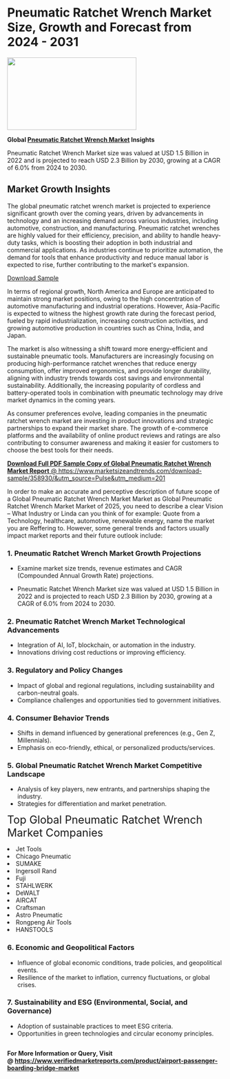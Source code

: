 <H1>Pneumatic Ratchet Wrench Market Size, Growth and Forecast from 2024 - 2031</H1><img class="aligncenter size-medium wp-image-584254" src="https://thirdeyenews.in/wp-content/uploads/2024/09/Global-Market-Research-300x168.jpeg" alt="" width="300" height="168" /><p><strong>Global&nbsp;<a href="https://www.marketsizeandtrends.com/download-sample/358930/&amp;utm_source=Pulse&amp;utm_medium=201">Pneumatic Ratchet Wrench Market</a> Insights</strong></p><p>Pneumatic Ratchet Wrench Market size was valued at USD 1.5 Billion in 2022 and is projected to reach USD 2.3 Billion by 2030, growing at a CAGR of 6.0% from 2024 to 2030.</p><p><h2>Market Growth Insights</h2> <p>The global pneumatic ratchet wrench market is projected to experience significant growth over the coming years, driven by advancements in technology and an increasing demand across various industries, including automotive, construction, and manufacturing. Pneumatic ratchet wrenches are highly valued for their efficiency, precision, and ability to handle heavy-duty tasks, which is boosting their adoption in both industrial and commercial applications. As industries continue to prioritize automation, the demand for tools that enhance productivity and reduce manual labor is expected to rise, further contributing to the market's expansion.</p> <p><a href="#">Download Sample</a></p> <p>In terms of regional growth, North America and Europe are anticipated to maintain strong market positions, owing to the high concentration of automotive manufacturing and industrial operations. However, Asia-Pacific is expected to witness the highest growth rate during the forecast period, fueled by rapid industrialization, increasing construction activities, and growing automotive production in countries such as China, India, and Japan.</p> <p>The market is also witnessing a shift toward more energy-efficient and sustainable pneumatic tools. Manufacturers are increasingly focusing on producing high-performance ratchet wrenches that reduce energy consumption, offer improved ergonomics, and provide longer durability, aligning with industry trends towards cost savings and environmental sustainability. Additionally, the increasing popularity of cordless and battery-operated tools in combination with pneumatic technology may drive market dynamics in the coming years.</p> <p>As consumer preferences evolve, leading companies in the pneumatic ratchet wrench market are investing in product innovations and strategic partnerships to expand their market share. The growth of e-commerce platforms and the availability of online product reviews and ratings are also contributing to consumer awareness and making it easier for customers to choose the best tools for their needs.</p> <p><a href="#"></p><p><span class=""><strong>Download Full PDF Sample Copy of Global Pneumatic Ratchet Wrench Market Report</strong> @ <a href="https://www.marketsizeandtrends.com/download-sample/358930/&amp;utm_source=Pulse&amp;utm_medium=201" target="_blank">https://www.marketsizeandtrends.com/download-sample/358930/&amp;utm_source=Pulse&amp;utm_medium=201</a></span></p><p>In order to make an accurate and perceptive description of future scope of a Global&nbsp;Pneumatic Ratchet Wrench Market Market as Global&nbsp;Pneumatic Ratchet Wrench Market Market of 2025, you need to describe a clear Vision &ndash; What Industry or Linda can you think of for example: Quote from a Technology, healthcare, automotive, renewable energy, name the market you are Reffering to. However, some general trends and factors usually impact market reports and their future outlook include:</p><h3>1.&nbsp;<strong>Pneumatic Ratchet Wrench Market Growth Projections</strong></h3><ul><li>Examine market size trends, revenue estimates and CAGR (Compounded Annual Growth Rate) projections.</li><li><p>Pneumatic Ratchet Wrench Market size was valued at USD 1.5 Billion in 2022 and is projected to reach USD 2.3 Billion by 2030, growing at a CAGR of 6.0% from 2024 to 2030.</p></li></ul><h3>2.&nbsp;<strong>Pneumatic Ratchet Wrench Market Technological Advancements</strong></h3><ul><li>Integration of AI, IoT, blockchain, or automation in the industry.</li><li>Innovations driving cost reductions or improving efficiency.</li></ul><h3>3.&nbsp;<strong>Regulatory and Policy Changes</strong></h3><ul><li>Impact of global and regional regulations, including sustainability and carbon-neutral goals.</li><li>Compliance challenges and opportunities tied to government initiatives.</li></ul><h3>4.&nbsp;<strong>Consumer Behavior Trends</strong></h3><ul><li>Shifts in demand influenced by generational preferences (e.g., Gen Z, Millennials).</li><li>Emphasis on eco-friendly, ethical, or personalized products/services.</li></ul><h3>5.&nbsp;<strong>Global Pneumatic Ratchet Wrench Market Competitive Landscape</strong></h3><ul><li>Analysis of key players, new entrants, and partnerships shaping the industry.</li><li>Strategies for differentiation and market penetration.</li></ul><p data-pm-slice="1 1 []"><span style="color: inherit; font-family: inherit; font-size: 25px;">Top Global Pneumatic Ratchet Wrench Market Companies</span></p><div class="" data-test-id=""><p><li>Jet Tools</li><li> Chicago Pneumatic</li><li> SUMAKE</li><li> Ingersoll Rand</li><li> Fuji</li><li> STAHLWERK</li><li> DeWALT</li><li> AIRCAT</li><li> Craftsman</li><li> Astro Pneumatic</li><li> Rongpeng Air Tools</li><li> HANSTOOLS</li></p></div><h3>6.&nbsp;<strong>Economic and Geopolitical Factors</strong></h3><ul><li>Influence of global economic conditions, trade policies, and geopolitical events.</li><li>Resilience of the market to inflation, currency fluctuations, or global crises.</li></ul><h3>7.&nbsp;<strong>Sustainability and ESG (Environmental, Social, and Governance)</strong></h3><ul><li>Adoption of sustainable practices to meet ESG criteria.</li><li>Opportunities in green technologies and circular economy principles.</li></ul><h2><strong style="font-size: 14px;">For More Information or Query, Visit @&nbsp;</strong><a style="background-color: #ffffff; font-size: 14px;" href="https://www.marketsizeandtrends.com/report/pneumatic-ratchet-wrench-market/" target="_blank">https://www.verifiedmarketreports.com/product/airport-passenger-boarding-bridge-market</a></h2>

